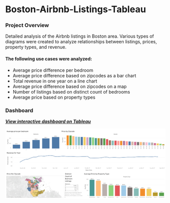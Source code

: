 # Boston-Airbnb-Listings-Tableau
<h3> Project Overview </h3>
<p> Detailed analysis of the Airbnb listings in Boston area. Various types of diagrams were created to analyze relationships between listings, prices, property types, and revenue.

<h4> The following use cases were analyzed: </h4>
<ul>
  <li> Average price difference per bedroom </li>
  <li> Average price difference based on zipcodes as a bar chart</li>
   <li> Total revenue in one year on a line chart </li>
  <li> Average price difference based on zipcodes on a map </li>
  <li> Number of listings based on distinct count of bedrooms</li>
  <li> Average price based on property types </li>
  </ul>

<h3> Dashboard </h3>
<p> <strong> <i> <a href="https://public.tableau.com/app/profile/purva.patel8557/viz/BostonAirbnbListingsProject/Dashboard1">View interactive dashboard on Tableau </a></i> </strong>
  
![Airbnb Listings Dashboard](bostonairbnb.png)
  
  
